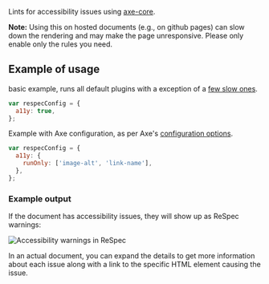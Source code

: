 Lints for accessibility issues using [axe-core](https://github.com/dequelabs/axe-core).

**Note:** Using this on hosted documents (e.g., on github pages) can slow down the rendering and may make the page unresponsive. Please only enable only the rules you need.

## Example of usage
basic example, runs all default plugins with a exception of a [few slow ones](https://github.com/w3c/respec/blob/develop/src/core/a11y.js#L12).
``` js
var respecConfig = {
  a11y: true,
};
```

Example with Axe configuration, as per Axe's [configuration options](https://github.com/dequelabs/axe-core/blob/develop/doc/API.md#options-parameter).

``` js
var respecConfig = {
  a11y: {
    runOnly: ['image-alt', 'link-name'],
  },
};
```

### Example output

If the document has accessibility issues, they will show up as ReSpec warnings: 

![Accessibility warnings in ReSpec](https://user-images.githubusercontent.com/8426945/76140522-73ea3d00-6081-11ea-95bb-6650fe3abbdb.png)

In an actual document, you can expand the details to get more information about each issue along with a link to the specific HTML element causing the issue.

